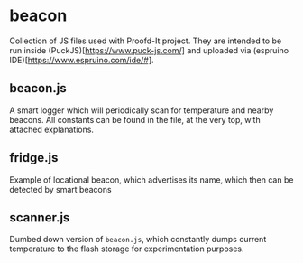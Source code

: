 # beacon
Collection of JS files used with Proofd-It project. They are intended to be run inside (PuckJS)[https://www.puck-js.com/] and uploaded via (espruino IDE)[https://www.espruino.com/ide/#].

## beacon.js
A smart logger which will periodically scan for temperature and nearby beacons. All constants can be found in the file, at the very top, with attached explanations.

## fridge.js
Example of locational beacon, which advertises its name, which then can be detected by smart beacons

## scanner.js
Dumbed down version of `beacon.js`, which constantly dumps current temperature to the flash storage for experimentation purposes.
